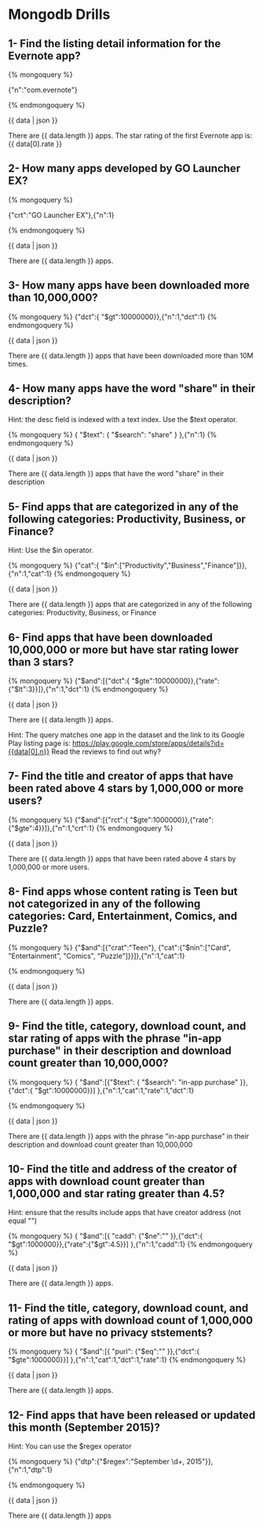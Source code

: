 # Mongodb Drills


## 1- Find the listing detail information for the Evernote app?

{% mongoquery %}

{"n":"com.evernote"}

{% endmongoquery %}

{{ data | json }}

There are {{ data.length }} apps.
The star rating of the first Evernote app is: {{ data[0].rate }}

## 2- How many apps developed by GO Launcher EX?
{% mongoquery %}

{"crt":"GO Launcher EX"},{"n":1}

{% endmongoquery %}

{{ data | json }}

There are {{ data.length }} apps.

## 3- How many apps have been downloaded more than 10,000,000? 
{% mongoquery %}
{"dct":{ "$gt":10000000}},{"n":1,"dct":1}
{% endmongoquery %}

{{ data | json }}

There are {{ data.length }} apps that have been downloaded more than 10M times.

## 4- How many apps have the word "share" in their description?
Hint: the desc field is indexed with a text index. Use the $text operator.

{% mongoquery %}
{ "$text": { "$search": "share" } },{"n":1}
{% endmongoquery %}

{{ data | json }}

There are {{ data.length }} apps that have the word "share" in their description

## 5- Find apps that are categorized in any of the following categories: Productivity, Business, or Finance?
Hint: Use the $in operator.

{% mongoquery %}
{"cat":{ "$in":["Productivity","Business","Finance"]}},{"n":1,"cat":1}
{% endmongoquery %}

{{ data | json }}

There are {{ data.length }} apps that are categorized in any of the following categories: Productivity, Business, or Finance

## 6- Find apps that have been downloaded 10,000,000 or more but have star rating lower than 3 stars?

{% mongoquery %}
{"$and":[{"dct":{ "$gte":10000000}},{"rate":{"$lt":3}}]},{"n":1,"dct":1}
{% endmongoquery %}

{{ data | json }}

There are {{ data.length }} apps.

Hint: The query matches one app in the dataset and the link to its Google Play listing page is:
https://play.google.com/store/apps/details?id={{data[0].n}} Read the reviews to find out why?

## 7- Find the title and creator of apps that have been rated above 4 stars by 1,000,000 or more users?
{% mongoquery %}
{"$and":[{"rct":{ "$gte":1000000}},{"rate":{"$gte":4}}]},{"n":1,"crt":1}
{% endmongoquery %}

{{ data | json }}

There are {{ data.length }} apps that have been rated above 4 stars by 1,000,000 or more users.

## 8- Find apps whose content rating is Teen but not categorized in any of the following categories: Card, Entertainment, Comics, and Puzzle?
{% mongoquery %}
{"$and":[{"crat":"Teen"}, {"cat":{"$nin":["Card", "Entertainment", "Comics", "Puzzle"]}}]},{"n":1,"cat":1}

{% endmongoquery %}

{{ data | json }}

There are {{ data.length }} apps.

## 9- Find the title, category, download count, and star rating of apps with the phrase "in-app purchase" in their description and download count greater than 10,000,000?
{% mongoquery %}
{ "$and":[{"$text": { "$search": "in-app purchase" }},{"dct":{ "$gt":10000000}}] },{"n":1,"cat":1,"rate":1,"dct":1}

{% endmongoquery %}

{{ data | json }}

There are {{ data.length }} apps with the phrase "in-app purchase" in their description and download count greater than 10,000,000

## 10- Find the title and address of the creator of apps with download count greater than 1,000,000 and star rating greater than 4.5?
Hint: ensure that the results include apps that have creator address (not equal "")

{% mongoquery %}
{ "$and":[{ "cadd": {"$ne":"" }},{"dct":{ "$gt":1000000}},{"rate":{"$gt":4.5}}] },{"n":1,"cadd":1}
{% endmongoquery %}

{{ data | json }}

There are {{ data.length }} apps.

## 11- Find the title, category, download count, and rating of apps with download count of 1,000,000 or more but have no privacy ststements?

{% mongoquery %}
{ "$and":[{ "purl": {"$eq":"" }},{"dct":{ "$gte":1000000}}] },{"n":1,"cat":1,"dct":1,"rate":1}
{% endmongoquery %}

{{ data | json }}

There are {{ data.length }} apps.

## 12- Find apps that have been released or updated this month (September 2015)?
Hint: You can use the $regex operator

{% mongoquery %}
{"dtp":{"$regex":"September \\d+, 2015"}},{"n":1,"dtp":1}

{% endmongoquery %}

{{ data | json }}

There are {{ data.length }} apps
